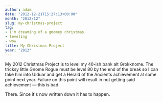 ```yaml
---
author: adam
date: "2012-12-21T15:27:13+00:00"
month: "2012/12"
slug: my-christmas-project
tag:
- I'm dreaming of a gnomey christmas
- leveling
- wow
title: My Christmas Project
year: "2012"
---
```


My 2012 Christmas Project is to level my 40-ish bank alt Grokknome. The tricksy little Gnome Rogue must be level 80 by the end of the break so I can take him into Ulduar and get a Herald of the Ancients achievement at some point next year. Failure on this point will result in not getting said achievement &mdash; this is bad.

There. Since it's now written down it has to happen.